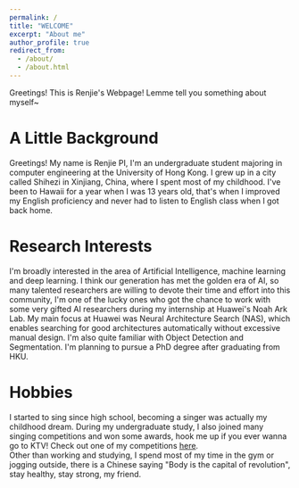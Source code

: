```yaml
---
permalink: /
title: "WELCOME"
excerpt: "About me"
author_profile: true
redirect_from: 
  - /about/
  - /about.html
---
```


Greetings! This is Renjie's Webpage! Lemme tell you something about myself~

A Little Background
======
Greetings! My name is Renjie PI, I'm an undergraduate student majoring in computer engineering at the University of Hong Kong. I grew up in a city called Shihezi in Xinjiang, China, where I spent most of my childhood. I've been to Hawaii for a year when I was 13 years old, that's when I improved my English proficiency and never had to listen to English class when I got back home.

Research Interests
======
I'm broadly interested in the area of Artificial Intelligence, machine learning and deep learning. I think our generation has met the golden era of AI, so many talented researchers are willing to devote their time and effort into this community, I'm one of the lucky ones who got the chance to work with some very gifted AI researchers during my internship at Huawei's Noah Ark Lab. My main focus at Huawei was Neural Architecture Search (NAS), which enables searching for good architectures automatically without excessive manual design. I'm also quite familiar with Object Detection and Segmentation. I'm planning to pursue a PhD degree after graduating from HKU.

Hobbies
======
I started to sing since high school, becoming a singer was actually my childhood dream. During my undergraduate study, I also joined many singing competitions and won some awards, hook me up if you ever wanna go to KTV! Check out one of my competitions [here](https://www.iqiyi.com/adv/w_19ry5a0m1x.html).<br/>
Other than working and studying, I spend most of my time in the gym or jogging outside, there is a Chinese saying "Body is the capital of revolution", stay healthy, stay strong, my friend.